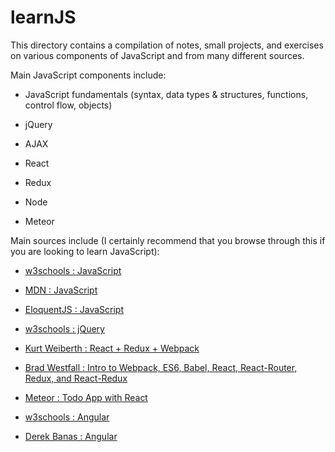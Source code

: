 # learnJS

This directory contains a compilation of notes, small projects, and exercises on various components of JavaScript and from many different sources.

Main JavaScript components include:

 - JavaScript fundamentals (syntax, data types & structures, functions, control flow, objects)

 - jQuery

 - AJAX
 
 - React
 
 - Redux

 - Node

 - Meteor


Main sources include (I certainly recommend that you browse through this if you are looking to learn JavaScript):

 - [w3schools : JavaScript](http://www.w3schools.com/js/default.asp)

 - [MDN : JavaScript](https://developer.mozilla.org/en-US/docs/Web/JavaScript)

 - [EloquentJS : JavaScript](http://eloquentjavascript.net/)

 - [w3schools : jQuery](http://www.w3schools.com/jquery/)

 - [Kurt Weiberth : React + Redux + Webpack](https://www.youtube.com/watch?v=fZKaq623y38)

 - [Brad Westfall : Intro to Webpack, ES6, Babel, React, React-Router, Redux, and React-Redux](https://www.youtube.com/watch?v=fZKaq623y38)

 - [Meteor : Todo App with React](https://www.meteor.com/tutorials/react/creating-an-app)

 - [w3schools : Angular](http://www.w3schools.com/angular/)

 - [Derek Banas : Angular](https://www.youtube.com/watch?v=OPxeCiy0RdY)
